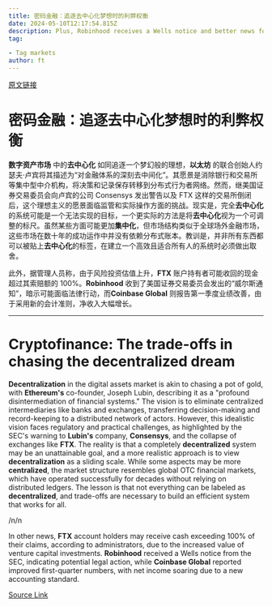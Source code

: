 ```yaml
---
title: 密码金融：追逐去中心化梦想时的利弊权衡
date: 2024-05-10T12:17:54.815Z
description: Plus, Robinhood receives a Wells notice and better news for FTX customers
tag: 

- Tag markets
author: ft
---
```


[原文链接](https://ft.com/content/646fd3d4-3fc7-4a5f-a416-d44a892ae8de)

# 密码金融：追逐去中心化梦想时的利弊权衡

**数字资产市场** 中的**去中心化** 如同追逐一个梦幻般的理想，**以太坊** 的联合创始人约瑟夫·卢宾将其描述为“对金融体系的深刻去中间化”。其愿景是消除银行和交易所等集中型中介机构，将决策和记录保存转移到分布式行为者网络。然而，继美国证券交易委员会向卢宾的公司 Consensys 发出警告以及 FTX 这样的交易所倒闭后，这个理想主义的愿景面临监管和实际操作方面的挑战。现实是，完全**去中心化**的系统可能是一个无法实现的目标，一个更实际的方法是将**去中心化**视为一个可调整的标尺。虽然某些方面可能更加**集中化**，但市场结构类似于全球场外金融市场，这些市场在数十年的成功运作中并没有依赖分布式账本。教训是，并非所有东西都可以被贴上**去中心化**的标签，在建立一个高效且适合所有人的系统时必须做出取舍。

此外，据管理人员称，由于风险投资估值上升，**FTX** 账户持有者可能收回的现金超过其索赔额的 100%。**Robinhood** 收到了美国证券交易委员会发出的“威尔斯通知”，暗示可能面临法律行动，而**Coinbase Global** 则报告第一季度业绩改善，由于采用新的会计准则，净收入大幅增长。

---

# Cryptofinance: The trade-offs in chasing the decentralized dream

**Decentralization** in the digital assets market is akin to chasing a pot of gold, with **Ethereum's** co-founder, Joseph Lubin, describing it as a "profound disintermediation of financial systems." The vision is to eliminate centralized intermediaries like banks and exchanges, transferring decision-making and record-keeping to a distributed network of actors. However, this idealistic vision faces regulatory and practical challenges, as highlighted by the SEC's warning to **Lubin's** company, **Consensys**, and the collapse of exchanges like **FTX**. The reality is that a completely **decentralized** system may be an unattainable goal, and a more realistic approach is to view **decentralization** as a sliding scale. While some aspects may be more **centralized**, the market structure resembles global OTC financial markets, which have operated successfully for decades without relying on distributed ledgers. The lesson is that not everything can be labeled as **decentralized**, and trade-offs are necessary to build an efficient system that works for all. 

/n/n

In other news, **FTX** account holders may receive cash exceeding 100% of their claims, according to administrators, due to the increased value of venture capital investments. **Robinhood** received a Wells notice from the SEC, indicating potential legal action, while **Coinbase Global** reported improved first-quarter numbers, with net income soaring due to a new accounting standard.

[Source Link](https://ft.com/content/646fd3d4-3fc7-4a5f-a416-d44a892ae8de)


